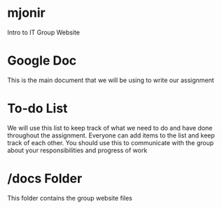 # mjonir
Intro to IT Group Website

# Google Doc
This is the main document that we will be using to write our assignment

# To-do List
We will use this list to keep track of what we need to do and have done throughout the assignment. Everyone can add items to the list and keep track of each other. You should use this to communicate with the group about your responsibilities and progress of work

# /docs Folder
This folder contains the group website files
